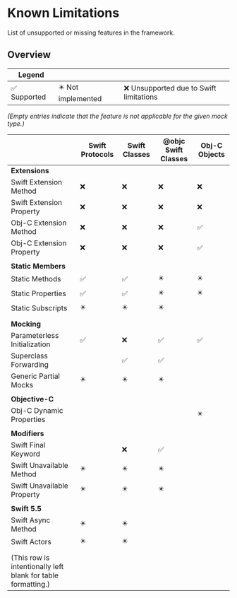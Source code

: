 # Known Limitations

List of unsupported or missing features in the framework.

## Overview

| **Legend** |  |  |
| --- | --- | --- |
| ✅ Supported | ✴️ Not implemented | ❌ Unsupported due to Swift limitations |

_(Empty entries indicate that the feature is not applicable for the given mock type.)_

|  | Swift Protocols | Swift Classes | @objc Swift Classes | Obj-C Objects |
| --- | --- | --- | --- | --- |
| **Extensions** | | | |
| Swift Extension Method | ❌ | ❌ | ❌ | ❌ |
| Swift Extension Property | ❌ | ❌ | ❌ | ❌ |
| Obj-C Extension Method | ❌ | ❌ | ❌ | ✅ |
| Obj-C Extension Property | ❌ | ❌ | ❌ | ✅ |
| | | | |
| **Static Members** | | | |
| Static Methods | ✅ | ✅ | ✴️ | ✴️ |
| Static Properties | ✅ | ✅ | ✴️ | ✴️ |
| Static Subscripts | ✴️ | ✴️ | ✴️ |  |
| | | | |
| **Mocking** | | | |
| Parameterless Initialization | ✅ | ❌ | ✅ | ✅ |
| Superclass Forwarding |   | ✅ | ✅ |   |
| Generic Partial Mocks | ✴️ | ✴️ | ✴️ |   |
| | | | |
| **Objective-C** | | | |
| Obj-C Dynamic Properties |   |   |   | ✴️ |
| | | | |
| **Modifiers** | | | |
| Swift Final Keyword |   | ❌ | ✅ |   |
| Swift Unavailable Method | ✴️ | ✴️ | ✴️ |   |
| Swift Unavailable Property | ✴️ | ✴️ | ✴️ |   |
| | | | |
| **Swift 5.5** | | | |
| Swift Async Method | ✴️ | ✴️ |   |   |
| Swift Actors | ✴️ | ✴️ |   |   |
| | | | |
| (This row is intentionally left blank for table formatting.) |   |   |   |   |
